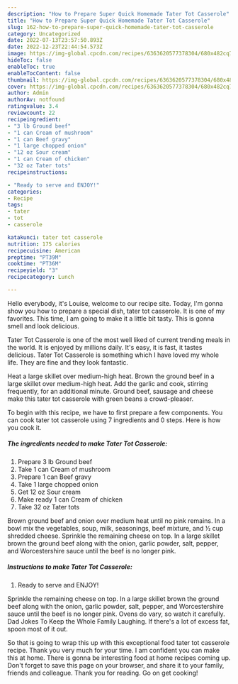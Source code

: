 ```yaml
---
description: "How to Prepare Super Quick Homemade Tater Tot Casserole"
title: "How to Prepare Super Quick Homemade Tater Tot Casserole"
slug: 162-how-to-prepare-super-quick-homemade-tater-tot-casserole
category: Uncategorized
date: 2022-07-13T23:57:50.893Z
date: 2022-12-23T22:44:54.573Z
image: https://img-global.cpcdn.com/recipes/6363620577378304/680x482cq70/tater-tot-casserole-recipe-main-photo.jpg
hideToc: false
enableToc: true
enableTocContent: false
thumbnail: https://img-global.cpcdn.com/recipes/6363620577378304/680x482cq70/tater-tot-casserole-recipe-main-photo.jpg
cover: https://img-global.cpcdn.com/recipes/6363620577378304/680x482cq70/tater-tot-casserole-recipe-main-photo.jpg
author: Admin
authorAv: notfound
ratingvalue: 3.4
reviewcount: 22
recipeingredient:
- "3 lb Ground beef"
- "1 can Cream of mushroom"
- "1 can Beef gravy"
- "1 large chopped onion"
- "12 oz Sour cream"
- "1 can Cream of chicken"
- "32 oz Tater tots"
recipeinstructions:

- "Ready to serve and ENJOY!"
categories:
- Recipe
tags:
- tater
- tot
- casserole

katakunci: tater tot casserole 
nutrition: 175 calories
recipecuisine: American
preptime: "PT39M"
cooktime: "PT36M"
recipeyield: "3"
recipecategory: Lunch

---
```



Hello everybody, it's Louise, welcome to our recipe site. Today, I'm gonna show you how to prepare a special dish, tater tot casserole. It is one of my favorites. This time, I am going to make it a little bit tasty. This is gonna smell and look delicious.

Tater Tot Casserole is one of the most well liked of current trending meals in the world. It is enjoyed by millions daily. It's easy, it is fast, it tastes delicious. Tater Tot Casserole is something which I have loved my whole life. They are fine and they look fantastic.

Heat a large skillet over medium-high heat. Brown the ground beef in a large skillet over medium-high heat. Add the garlic and cook, stirring frequently, for an additional minute. Ground beef, sausage and cheese make this tater tot casserole with green beans a crowd-pleaser.


To begin with this recipe, we have to first prepare a few components. You can cook tater tot casserole using 7 ingredients and 0 steps. Here is how you cook it.

<!--inarticleads1-->

##### The ingredients needed to make Tater Tot Casserole:

1. Prepare 3 lb Ground beef
1. Take 1 can Cream of mushroom
1. Prepare 1 can Beef gravy
1. Take 1 large chopped onion
1. Get 12 oz Sour cream
1. Make ready 1 can Cream of chicken
1. Take 32 oz Tater tots


Brown ground beef and onion over medium heat until no pink remains. In a bowl mix the vegetables, soup, milk, seasonings, beef mixture, and ½ cup shredded cheese. Sprinkle the remaining cheese on top. In a large skillet brown the ground beef along with the onion, garlic powder, salt, pepper, and Worcestershire sauce until the beef is no longer pink. 

<!--inarticleads2-->

##### Instructions to make Tater Tot Casserole:


1. Ready to serve and ENJOY!

Sprinkle the remaining cheese on top. In a large skillet brown the ground beef along with the onion, garlic powder, salt, pepper, and Worcestershire sauce until the beef is no longer pink. Ovens do vary, so watch it carefully. Dad Jokes To Keep the Whole Family Laughing. If there&#39;s a lot of excess fat, spoon most of it out. 

So that is going to wrap this up with this exceptional food tater tot casserole recipe. Thank you very much for your time. I am confident you can make this at home. There is gonna be interesting food at home recipes coming up. Don't forget to save this page on your browser, and share it to your family, friends and colleague. Thank you for reading. Go on get cooking!

